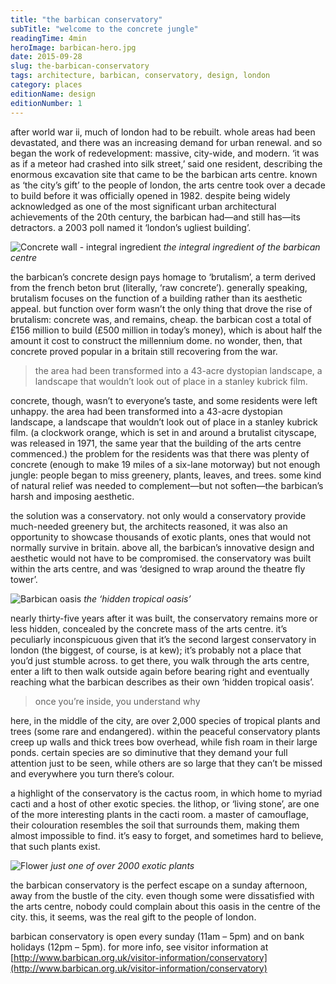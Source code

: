 ```yaml
---
title: "the barbican conservatory"
subTitle: "welcome to the concrete jungle"
readingTime: 4min
heroImage: barbican-hero.jpg
date: 2015-09-28
slug: the-barbican-conservatory
tags: architecture, barbican, conservatory, design, london
category: places
editionName: design
editionNumber: 1
---
```


after world war ii, much of london had to be rebuilt. whole areas had been devastated, and there was an increasing demand for urban renewal. and so began the work of redevelopment: massive, city-wide, and modern. ‘it was as if a meteor had crashed into silk street,’ said one resident, describing the enormous excavation site that came to be the barbican arts centre. known as ‘the city’s gift’ to the people of london, the arts centre took over a decade to build before it was officially opened in 1982. despite being widely acknowledged as one of the most significant urban architectural achievements of the 20th century, the barbican had—and still has—its detractors. a 2003 poll named it ‘london’s ugliest building’.

![Concrete wall - integral ingredient](https://s3-eu-west-1.amazonaws.com/meta.hevnly.com/images/on-28-9-2015/0l8a04321.jpg)
*the integral ingredient of the barbican centre*

the barbican’s concrete design pays homage to ‘brutalism’, a term derived from the french beton brut (literally, ‘raw concrete’). generally speaking, brutalism focuses on the function of a building rather than its aesthetic appeal. but function over form wasn’t the only thing that drove the rise of brutalism: concrete was, and remains, cheap. the barbican cost a total of £156 million to build (£500 million in today’s money), which is about half the amount it cost to construct the millennium dome. no wonder, then, that concrete proved popular in a britain still recovering from the war.

>the area had been transformed into a 43-acre dystopian landscape, a landscape that wouldn’t look out of place in a stanley kubrick film.

concrete, though, wasn’t to everyone’s taste, and some residents were left unhappy. the area had been transformed into a 43-acre dystopian landscape, a landscape that wouldn’t look out of place in a stanley kubrick film. (a clockwork orange, which is set in and around a brutalist cityscape, was released in 1971, the same year that the building of the arts centre commenced.) the problem for the residents was that there was plenty of concrete (enough to make 19 miles of a six-lane motorway) but not enough jungle: people began to miss greenery, plants, leaves, and trees. some kind of natural relief was needed to complement—but not soften—the barbican’s harsh and imposing aesthetic.

the solution was a conservatory. not only would a conservatory provide much-needed greenery but, the architects reasoned, it was also an opportunity to showcase thousands of exotic plants, ones that would not normally survive in britain. above all, the barbican’s innovative design and aesthetic would not have to be compromised. the conservatory was built within the arts centre, and was ‘designed to wrap around the theatre fly tower’.

![Barbican oasis](https://s3-eu-west-1.amazonaws.com/meta.hevnly.com/images/on-28-9-2015/fotorcreated51.jpg)
*the ‘hidden tropical oasis’*

nearly thirty-five years after it was built, the conservatory remains more or less hidden, concealed by the concrete mass of the arts centre. it’s peculiarly inconspicuous given that it’s the second largest conservatory in london (the biggest, of course, is at kew); it’s probably not a place that you’d just stumble across. to get there, you walk through the arts centre, enter a lift to then walk outside again before bearing right and eventually reaching what the barbican describes as their own ‘hidden tropical oasis’.

>once you’re inside, you understand why

here, in the middle of the city, are over 2,000 species of tropical plants and trees (some rare and endangered). within the peaceful conservatory plants creep up walls and thick trees bow overhead, while fish roam in their large ponds. certain species are so diminutive that they demand your full attention just to be seen, while others are so large that they can’t be missed and everywhere you turn there’s colour.

a highlight of the conservatory is the cactus room, in which home to myriad cacti and a host of other exotic species. the lithop, or ‘living stone’, are one of the more interesting plants in the cacti room. a master of camouflage, their colouration resembles the soil that surrounds them, making them almost impossible to find. it’s easy to forget, and sometimes hard to believe, that such plants exist.

![Flower](https://s3-eu-west-1.amazonaws.com/meta.hevnly.com/images/on-28-9-2015/0l8a05082.jpg)
*just one of over 2000 exotic plants*

the barbican conservatory is the perfect escape on a sunday afternoon, away from the bustle of the city. even though some were dissatisfied with the arts centre, nobody could complain about this oasis in the centre of the city. this, it seems, was the real gift to the people of london.

barbican conservatory is open every sunday (11am – 5pm) and on bank holidays (12pm – 5pm). for more info, see visitor information at [http://www.barbican.org.uk/visitor-information/conservatory](http://www.barbican.org.uk/visitor-information/conservatory)
